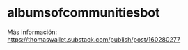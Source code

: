 # albumsofcommunitiesbot

Más información: https://thomaswallet.substack.com/publish/post/160280277
